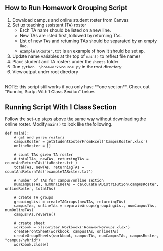 ## How to Run Homework Grouping Script
1. Download campus and online student roster from Canvas
2. Set up teaching assistant (TA) roster
    * Each TA name should be listed on a new line.
    * New TAs are listed first, followed by returning TAs.
    * List of new TAs and returning TAs should be separated by an empty line.
    * `exampleTARoster.txt` is an example of how it should be set up.
3. Update name variables at the top of `main()` to reflect file names
4. Place student and TA rosters under the `sheets` folder
5. Run `python .\homeworkGrouops.py` in the root directory
6. View output under root directory

</br>
NOTE: this script still works if you only have **one section**. Check out "Running Script With 1 Class Section" below.

## Running Script With 1 Class Section
Follow the set-up steps above the same way without downloading the online roster. Modify `main()` to look like the following.

```
def main():
    # get and parse rosters
    campusRoster = getStudentRosterFromExcel('CampusRoster.xlsx')
    onlineRoster = []

    # count TAs given TA roster
    # totalTAs, newTAs, returningTAs = countAndReturnTAs('taRoster.txt')
    totalTAs, newTAs, returningTAs = countAndReturnTAs('exampleTARoster.txt')

    # number of TAs for campus/online section
    numCampusTAs, numOnlineTAs = calculateTADistribution(campusRoster, onlineRoster, totalTAs)

    # create TA groups
    groupingList = createTAGroups(newTAs, returningTAs)
    campusTAs, onlineTAs = separateGroups(groupingList, numCampusTAs, numOnlineTAs)
    campusTAs.reverse()

    # create sheet
    workbook = xlsxwriter.Workbook('HomeworkGroups.xlsx')
    createFrontSheet(workbook, campusTAs, onlineTAs)
    createGroupSheets(workbook, campusTAs, numCampusTAs, campusRoster, "campus/hybrid")
    workbook.close()
```